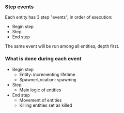
### Step events

Each entity has 3 step "events", in order of execution:

- Begin step
- Step
- End step

The same event will be run among all entities, depth first.

### What is done during each event

- Begin step
  - Entity: incrementing lifetime
  - SpawnerLocation: spawning
- Step
  - Main logic of entities
- End step
  - Movement of entities
  - Killing entities set as killed
